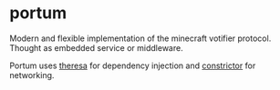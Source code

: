 # portum
Modern and flexible implementation of the minecraft votifier protocol. Thought as embedded service or middleware.

Portum uses [theresa](https://github.com/FelixKlauke/theresa) for dependency injection and 
[constrictor](https://github.com/d3adspace/constrictor) for networking.
